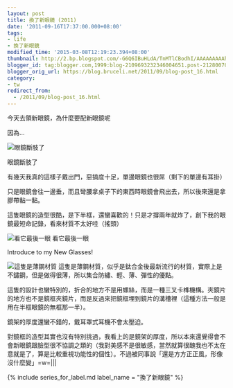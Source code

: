 ```yaml
---
layout: post
title: 換了新眼鏡 (2011)
date: '2011-09-16T17:37:00.000+08:00'
tags:
- life
- 換了新眼鏡
modified_time: '2015-03-08T12:19:23.394+08:00'
thumbnail: http://2.bp.blogspot.com/-G6Q6IBuHLdA/TnMTlCBodhI/AAAAAAAAAhM/oIDY20MNHYc/s72-c/IMG_0023.JPG
blogger_id: tag:blogger.com,1999:blog-2109693232346004651.post-2128007028205703441
blogger_orig_url: https://blog.bruceli.net/2011/09/blog-post_16.html
category:
- tw
redirect_from:
  - /2011/09/blog-post_16.html
---
```


今天去領新眼鏡，為什麼要配新眼鏡呢

因為...

![眼鏡斷肢了](http://2.bp.blogspot.com/-G6Q6IBuHLdA/TnMTlCBodhI/AAAAAAAAAhM/oIDY20MNHYc/s400/IMG_0023.JPG)

眼鏡斷肢了

有幾天我真的這樣子戴出門，惡搞度十足，單邊眼鏡也很屌（剩下的單邊有耳掛）

只是眼鏡會往一邊垂，而且彎腰拿桌子下的東西時眼鏡會飛出去，所以後來還是拿膠帶黏一黏。

這隻眼鏡的造型很酷，是下半框，還蠻喜歡的！只是才撐兩年就炸了，創下我的眼鏡最短命記錄，看來材質不太好哇（搖頭）

![看它最後一眼](http://4.bp.blogspot.com/-dzSnO3pJ5IE/TnMTmUH49qI/AAAAAAAAAhU/UJV8p5K8UNY/s400/IMG_0028.JPG)
看它最後一眼

Introduce to my New Glasses!

![這隻是薄鋼材質](http://2.bp.blogspot.com/-mbnOA1M3mas/TnMTm9bXKhI/AAAAAAAAAhY/978sBvLL4qo/s400/IMG_0029.JPG)
這隻是薄鋼材質，似乎是鈦合金後最新流行的材質，實際上是不鏽鋼，但是做得很薄，所以集合防繡、輕、薄、彈性的優點。

這隻的設計也蠻特別的，折合的地方不是用螺絲，而是一種三叉卡榫機構。夾鏡片的地方也不是鏡框夾鏡片，而是反過來把鏡框埋到鏡片的溝槽裡（這種方法一般是用在半框眼鏡的無框那一半）。

鏡架的厚度還蠻不錯的，戴耳罩式耳機不會太壓迫。

對鏡框的造型其實也沒有特別挑過，我看上的是鏡架的厚度，所以本來還覺得會不會新眼鏡跟臉型很不協調之類的（我對美感不是很敏感，當然就算很醜我也不太在意就是了，算是比較重視功能性的個性）。不過被同事說「還是方方正正風，形像沒什麼變」=w=|||

{% include series_for_label.md label_name = "換了新眼鏡" %}
